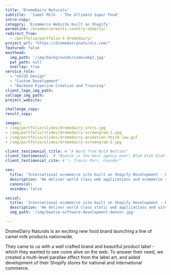 ```yaml
---
title: 'DromeDairy Naturals'
subtitle:  'Camel Milk  - The Ultimate Super Food'
intro-copy:
category: 'Ecommerce Website built on Shopify'
permalink: /ecommerce/multi-country-shopify/
redirect_from:
  - /portfolio/portfolio-5-dromedairy/
project_url: "https://dromedairynaturals.com/"
featured: false
masthead:
  img_path: '/img/backgrounds/codecamp2.jpg'
  pat_path: null
  overlay: true
service_role:
  - "UX/UI Design"
  - "Custom Development"
  - "Backend Pipeline Creation and Training"
client_logo_img_path:
collage_img_path:
project_website:

challenge_copy:
result_copy:

images:
- /img/portfolio/slides/dromedairy-intro.jpg
- /img/portfolio/slides/dromedairy-screengrab-1.jpg
- /img/portfolio/slides/dromedairy-animation-third-low.gif
- /img/portfolio/slides/dromedairy-screengrab-2.jpg

client_testimonial_title: # "A Word from Bold Betties"
client_testimonial:  # "Bowtie is the best agency ever! Blah blah blah."
client_testimonial_cite: # "– Travis Parr, Founder"

seo:
  title: 'International ecommerce site built on Shopify Development - Bowtie'
  description: 'We deliver world class web applications and ecommerce sites. Contact us to execute your next Public Sector, Healthcare, or software MVP.'
  canonical:
  noindex: false

social:
  title: 'International ecommerce site built on Shopify Development - Bowtie'
  description: 'We deliver world class static web applications and sites. Work with us on your next Public Sector, Healthcare, or software MVP project.'
  img_path: '/img/bowtie-software-development-denver.jpg'

---
```


DromeDairy Naturals is an exciting new food brand launching a line of camel milk products nationwide.

They came to us with a well crafted brand and beautiful product label - which they wanted to see come alive on the web. To answer their need, we created a multi-level parallax effect from the label art, and aided development of their Shopify stores for national and international commerce.
